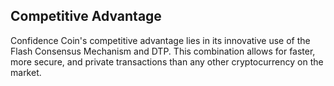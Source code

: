 ## Competitive Advantage
Confidence Coin's competitive advantage lies in its innovative use of the Flash Consensus Mechanism and DTP. This combination allows for faster, more secure, and private transactions than any other cryptocurrency on the market.

